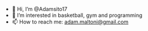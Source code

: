 - 👋 Hi, I’m @Adamsito17
- 👀 I’m interested in basketball, gym and programming
- 📫 How to reach me: adam.maltoni@gmail.com

<!---
Adamsito17/Adamsito17 is a ✨ special ✨ repository because its `README.md` (this file) appears on your GitHub profile.
You can click the Preview link to take a look at your changes.
--->
